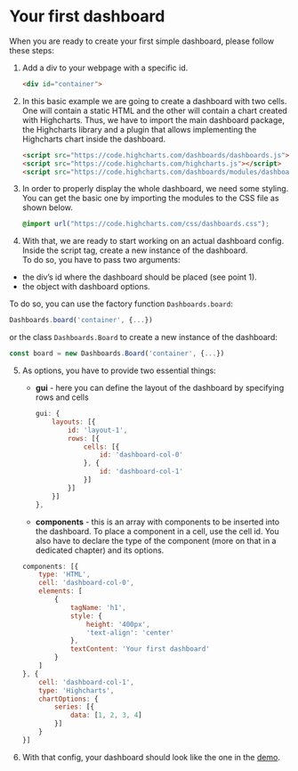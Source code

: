 Your first dashboard
===

When you are ready to create your first simple dashboard, please follow these steps:

1. Add a div to your webpage with a specific id.

    ```html
    <div id="container">
    ```

2. In this basic example we are going to create a dashboard with two cells. One will contain a static HTML and the other will contain a chart created with Highcharts.
Thus, we have to import the main dashboard package, the Highcharts library and a plugin that allows implementing the Highcharts chart inside the dashboard.

    ```html
    <script src="https://code.highcharts.com/dashboards/dashboards.js"></script>
    <script src="https://code.highcharts.com/highcharts.js"></script>
    <script src="https://code.highcharts.com/dashboards/modules/dashboards-plugin.js"></script>
    ```

3. In order to properly display the whole dashboard, we need some styling. You can get the basic one by importing the modules to the CSS file as shown below.

    ```css
    @import url("https://code.highcharts.com/css/dashboards.css");
    ```

4. With that, we are ready to start working on an actual dashboard config. Inside the script tag, create a new instance of the dashboard. <br>
To do so, you have to pass two arguments:
* the div’s id where the dashboard should be placed (see point 1).
* the object with dashboard options.

To do so, you can use the factory function `Dashboards.board`:

```js
Dashboards.board('container', {...})
```
or the class `Dashboards.Board` to create a new instance of the dashboard:

```js
const board = new Dashboards.Board('container', {...})
```

5.  As options, you have to provide two essential things:
    * __gui__ - here you can define the layout of the dashboard by specifying rows and cells

        ```js
        gui: {
            layouts: [{
                id: 'layout-1',
                rows: [{
                    cells: [{
                        id: 'dashboard-col-0'
                    }, {
                        id: 'dashboard-col-1'
                    }]
                }]
            }]
        },
        ```

    * __components__ - this is an array with components to be inserted into the dashboard. To place a component in a cell, use the cell id. You also have to declare the type of the component (more on that in a dedicated chapter) and its options.

    ```js
    components: [{
        type: 'HTML',
        cell: 'dashboard-col-0',
        elements: [
            {
                tagName: 'h1',
                style: {
                    height: '400px',
                    'text-align': 'center'
                },
                textContent: 'Your first dashboard'
            }
        ]
    }, {
        cell: 'dashboard-col-1',
        type: 'Highcharts',
        chartOptions: {
            series: [{
                data: [1, 2, 3, 4]
            }]
        }
    }]
    ```

6. With that config, your dashboard should look like the one in the [demo](https://www.highcharts.com/samples/embed/dashboards/basic/your-first-dashboard).